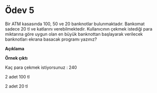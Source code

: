 # Ödev 5

Bir ATM kasasında 100, 50 ve 20 banknotlar bulunmaktadır. Bankomat sadece 20 tl ve katlarını verebilmektedir. Kullanıcının çekmek istediği para miktarına göre uygun olan en büyük banknottan başlayarak verilecek banknotları ekrana basacak programı yazınız?



**Açıklama**

**Örnek çıktı**

Kaç para çekmek istiyorsunuz : 240

2 adet 100 tl

2 adet 20  tl



